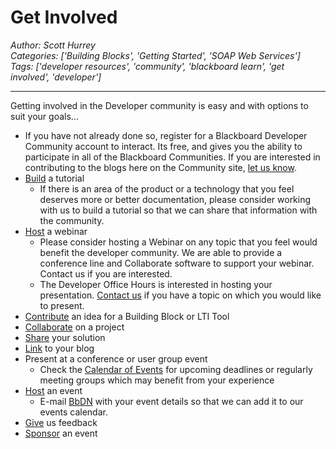 # Get Involved
*Author: Scott Hurrey*  
*Categories: ['Building Blocks', 'Getting Started', 'SOAP Web Services']*  
*Tags: ['developer resources', 'community', 'blackboard learn', 'get involved', 'developer']*  
<hr />
Getting involved in the Developer community is easy and with options to suit
your goals...

  * If you have not already done so, register for a Blackboard Developer Community account to interact. Its free, and gives you the ability to participate in all of the Blackboard Communities. If you are interested in contributing to the blogs here on the Community site, [let us know](mailto:developers@blackboard.com).
  * [Build](mailto:developers@blackboard.com) a tutorial
    * If there is an area of the product or a technology that you feel deserves more or better documentation, please consider working with us to build a tutorial so that we can share that information with the community.
  * [Host](mailto:developers@blackboard.com) a webinar
    * Please consider hosting a Webinar on any topic that you feel would benefit the developer community. We are able to provide a conference line and Collaborate software to support your webinar. Contact us if you are interested.
    * The Developer Office Hours is interested in hosting your presentation. [Contact us](mailto:developers@blackboard.com) if you have a topic on which you would like to present.
  * [Contribute](https://community.blackboard.com/community/developers/create-idea!input.jspa?containerID=2008&containerType=14) an idea for a Building Block or LTI Tool
  * [Collaborate](https://community.blackboard.com/external-link.jspa?url=http%3A//projects.oscelot.org/) on a project
  * [Share](https://www.blackboard.com/Self-Service/Building-Blocks/login.aspx%3FReturnUrl%3D%252fSelf-Service%252fBuilding-Blocks%252fDefault.aspx) your solution
  * [Link](https://community.blackboard.com/docs/DOC-1105) to your blog
  * Present at a conference or user group event
    * Check the [Calendar of Events](https://sites.google.com/a/developer.blackboard.com/developer/home/calendar) for upcoming deadlines or regularly meeting groups which may benefit from your experience
  * [Host](mailto:bbpartnerteam@blackboard.com) an event
    * E-mail [BbDN](mailto:bbpartnerteam@blackboard.com) with your event details so that we can add it to our events calendar.
  * [Give](mailto:developers@blackboard.com) us feedback
  * [Sponsor](https://community.blackboard.com/external-link.jspa?url=http%3A//www.blackboard.com/Contact-Us/Events-Center/Industry-Events.aspx) an event

